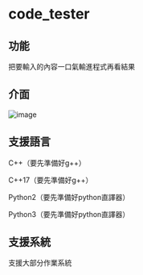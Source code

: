 # code_tester

## 功能

把要輸入的內容一口氣輸進程式再看結果<p>
<p>

## 介面
![image](https://github.com/shane-liu-1010/code_tester/blob/master/example.png)

## 支援語言

C++（要先準備好g++）<p>
C++17（要先準備好g++）<p>
Python2（要先準備好python直譯器）<p>
Python3（要先準備好python直譯器）<p>

## 支援系統

支援大部分作業系統<p>
